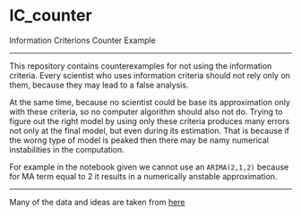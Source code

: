 # IC_counter
Information Criterions Counter Example

---

This repository contains counterexamples for not using the information criteria.
Every scientist who uses information criteria should not rely only on them,
because they may lead to a false analysis.

At the same time, because no scientist could be base its approximation only with
these criteria, so no computer algorithm should also not do. Trying to figure out the
right model by using only these criteria produces many errors not only at the final model, but even during its estimation. That is because if the worng type of model is peaked then there may be namy numerical instabilities in the computation.

For example in the notebook given we cannot use an `ARIMA(2,1,2)` because for MA term equal to 2
it results in a numerically anstable approximation.

---
Many of the data and ideas are taken from [here](http://www.jakob-aungiers.com/articles/a/Multidimensional-LSTM-Networks-to-Predict-Bitcoin-Price)
